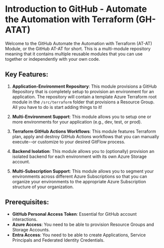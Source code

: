 # Introduction to GitHub - Automate the Automation with Terraform (GH-ATAT)

Welcome to the GitHub Automate the Automation with Terraform (AT-AT) Module, or the GitHub AT-AT for short. This is a multi-module repository meaning that it contains multiple reusable modules that you can use together or independently with your own code.

## Key Features:

1. **Application-Environment Repository**: This module provisions a GitHub Repository that is completely setup to provision an environment for an application. The repository will contain a template Azure Terraform root module in the `/src/terraform` folder that provisions a Resource Group. All you have to do is start adding things to it! 

2. **Multi-Environment Support**: This module allows you to setup one or more environments for your application (e.g., dev, test, or prod). 

3. **Terraform GitHub Actions Workflows**: This module features Terraform plan, apply and destroy GitHub Actions workflows that you can manually execute--or customize to your desired GitFlow process.

4. **Backend Isolation**: This module allows you to (optionally) provision an isolated backend for each environment with its own Azure Storage account.

5. **Multi-Subscription Support**: This module allows you to segment your environments across different Azure Subscriptions so that you can organize your environments to the appropriate Azure Subscription structure of your organization.

## Prerequisites:

- **GitHub Personal Access Token**: Essential for GitHub account interactions.
- **Azure Access**: You need to be able to provision Resource Groups and Storage Accounts.
- **Entra Access**: You need to be able to create Applications, Service Principals and Federated Identity Credentials.


<!-- BEGIN_TF_DOCS -->
<!-- END_TF_DOCS -->